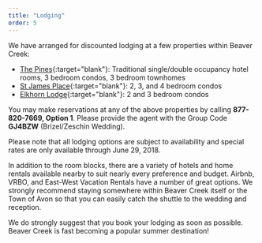 ```yaml
---
title: "Lodging"
order: 5
---
```


We have arranged for discounted lodging at a few properties within Beaver Creek:
- [The Pines](http://pineslodge.rockresorts.com/){:target="blank"}: Traditional single/double occupancy hotel rooms, 3 bedroom
condos, 3 bedroom townhomes
- [St James Place](http://www.stjamesplace.net/){:target="blank"}: 2, 3, and 4 bedroom condos
- [Elkhorn Lodge](http://elkhorn-lodge.com/index.htm){:target="blank"}: 2 and 3 bedroom condos

You may make reservations at any of the above properties by calling
**877-820-7669, Option 1**. Please provide the agent with the Group Code **GJ4BZW**
(Brizel/Zeschin Wedding).

Please note that all lodging options are subject to availability and special rates are only available through June 29, 2018.

In addition to the room blocks, there are a variety of hotels and home rentals available nearby to suit nearly every preference and budget. Airbnb, VRBO, and East-West Vacation Rentals have a number of great options. We strongly recommend staying somewhere within Beaver Creek itself or the Town of Avon so that you can easily catch the shuttle to the wedding and reception.

We do strongly suggest that you book your lodging as soon as possible. Beaver Creek is fast becoming a popular summer destination!
